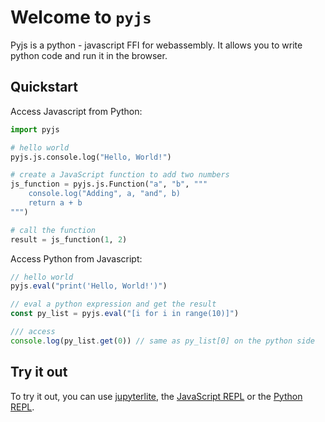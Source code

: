 # Welcome to `pyjs`

Pyjs is a python - javascript FFI for webassembly. 
It allows you to write python code and run it in the browser. 


## Quickstart

Access Javascript from Python:

```python
import pyjs

# hello world 
pyjs.js.console.log("Hello, World!")

# create a JavaScript function to add two numbers
js_function = pyjs.js.Function("a", "b", """
    console.log("Adding", a, "and", b)
    return a + b
""")

# call the function
result = js_function(1, 2)
```

Access Python from Javascript:

```JavaScript
// hello world
pyjs.eval("print('Hello, World!')")

// eval a python expression and get the result
const py_list = pyjs.eval("[i for i in range(10)]")

/// access 
console.log(py_list.get(0)) // same as py_list[0] on the python side
```

## Try it out

To try it out, you can use  [jupyterlite](../lite),
the [JavaScript REPL](try_from_js) or the [Python REPL](try_from_py).
